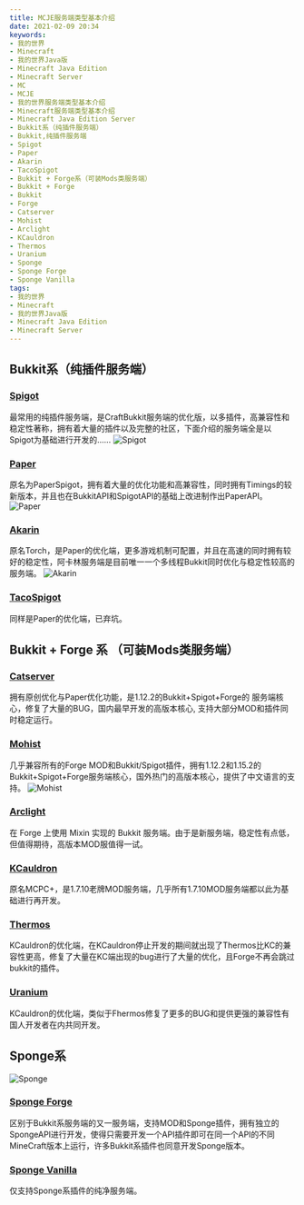 ```yaml
---
title: MCJE服务端类型基本介绍
date: 2021-02-09 20:34
keywords:
- 我的世界
- Minecraft
- 我的世界Java版
- Minecraft Java Edition
- Minecraft Server
- MC
- MCJE
- 我的世界服务端类型基本介绍
- Minecraft服务端类型基本介绍
- Minecraft Java Edition Server
- Bukkit系（纯插件服务端）
- Bukkit,纯插件服务端
- Spigot
- Paper
- Akarin
- TacoSpigot
- Bukkit + Forge系（可装Mods类服务端）
- Bukkit + Forge
- Bukkit
- Forge
- Catserver
- Mohist
- Arclight
- KCauldron
- Thermos
- Uranium
- Sponge
- Sponge Forge
- Sponge Vanilla
tags:
- 我的世界
- Minecraft
- 我的世界Java版
- Minecraft Java Edition
- Minecraft Server
---
```


## Bukkit系（纯插件服务端）
### [Spigot](https://spigotmc.org/)
最常用的纯插件服务端，是CraftBukkit服务端的优化版，以多插件，高兼容性和稳定性著称，拥有着大量的插件以及完整的社区，下面介绍的服务端全是以Spigot为基础进行开发的……
![Spigot](http://cdn.xyz8848.cf/img/blog/2/1.png)
### [Paper](https://papermc.io/)
原名为PaperSpigot，拥有着大量的优化功能和高兼容性，同时拥有Timings的较新版本，并且也在BukkitAPI和SpigotAPI的基础上改进制作出PaperAPI。
![Paper](http://cdn.xyz8848.cf/img/blog/2/2.png)
### [Akarin](https://akarin.app/)
原名Torch，是Paper的优化端，更多游戏机制可配置，并且在高速的同时拥有较好的稳定性，阿卡林服务端是目前唯一一个多线程Bukkit同时优化与稳定性较高的服务端。
![Akarin](http://cdn.xyz8848.cf/img/blog/2/3.png)
### [TacoSpigot](https://github.com/TacoSpigot/TacoSpigot/)
同样是Paper的优化端，已弃坑。

## Bukkit + Forge 系 （可装Mods类服务端）
### [Catserver](https://catserver.moe/)
拥有原创优化与Paper优化功能，是1.12.2的Bukkit+Spigot+Forge的 服务端核心，修复了大量的BUG，国内最早开发的高版本核心, 支持大部分MOD和插件同时稳定运行。
### [Mohist](https://mohistmc.com/)
几乎兼容所有的Forge MOD和Bukkit/Spigot插件，拥有1.12.2和1.15.2的Bukkit+Spigot+Forge服务端核心，国外热门的高版本核心，提供了中文语言的支持。
![Mohist](http://cdn.xyz8848.cf/img/blog/2/4.png)
### [Arclight](https://github.com/IzzelAliz/Arclight/)
在 Forge 上使用 Mixin 实现的 Bukkit 服务端。由于是新服务端，稳定性有点低，但值得期待，高版本MOD服值得一试。
### [KCauldron](https://github.com/Beshelmek/KCauldron/)
原名MCPC+，是1.7.10老牌MOD服务端，几乎所有1.7.10MOD服务端都以此为基础进行再开发。
### [Thermos](https://github.com/CyberdyneCC/Thermos/)
KCauldron的优化端，在KCauldron停止开发的期间就出现了Thermos比KC的兼容性更高，修复了大量在KC端出现的bug进行了大量的优化，且Forge不再会跳过bukkit的插件。
### [Uranium](https://github.com/UraniumMC/Uranium/)
KCauldron的优化端，类似于Fhermos修复了更多的BUG和提供更强的兼容性有国人开发者在内共同开发。

## Sponge系
![Sponge](http://cdn.xyz8848.cf/img/blog/2/5.png)
### [Sponge Forge](https://www.spongepowered.org/)
区别于Bukkit系服务端的又一服务端，支持MOD和Sponge插件，拥有独立的SpongeAPI进行开发，使得只需要开发一个API插件即可在同一个API的不同MineCraft版本上运行，许多Bukkit系插件也同意开发Sponge版本。
### [Sponge Vanilla](https://www.spongepowered.org/)
仅支持Sponge系插件的纯净服务端。

<script src="https://giscus.app/client.js"
        data-repo="XyzComments/blog.xyz8848.com"
        data-repo-id="R_kgDOHq8Hag"
        data-category="Comments"
        data-category-id="DIC_kwDOHq8Has4CQRHf"
        data-mapping="pathname"
        data-reactions-enabled="1"
        data-emit-metadata="0"
        data-input-position="top"
        data-theme="light"
        data-lang="zh-CN"
        crossorigin="anonymous"
        async>
</script>
